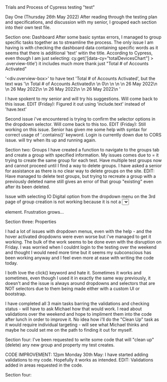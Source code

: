 Trials and Process of Cypress testing "test"

Day One (Thursday 26th May 2022)
After reading through the testing plan and specifications, and discussion with my senior, I grouped each section into their own test file.

Section one: Dashboard
After some basic syntax errors, I managed to group specific tasks together as to streamline the process. The only issue I am having is with checking the dashboard data containing specific words as it seems that there is additional 'text' witin the title. According to Cypress, even though I am just selecting: cy.get('[data-cy="totalDevicesChart"] > .overview-title')
it includes much more thank just "Total # of Accounts Activated" 

'<div.overview-box>' to have text 'Total # of Accounts Activated', but the text was '\n Total # of Accounts Activated\n \n 0\n \n \n \n 26 May 2022\n \n 26 May 2022\n \n 26 May 2022\n \n 26 May 2022\n    '

I have spokent to my senior and will try his suggestions. Will come back to this issue. 
EDIT (Friday): Figured it out using 'include.text' instead of 'have.text'

Second issue i've encountered is trying to confirm the selector options in the dropdown selector. Will come back to this too. 
EDIT (Friday): Still working on this issue. Senior has given me some help with syntax for correct usage of '.contains()' keyword. Login is currently down due to CORS issue. will try when its up and running again.

Section two: Groups
I have created a function to navigate to the groups tab and create a group with specified information. My issues comes due to = it trying to create the same group for each test. Have multiple test groups now and cannot proceed until I find a way to delete groups. I have asked a senior for assistance as there is no clear way to delete groups on the site. EDIT: Have managed to delete test groups, but trying to recreate a group with a previously deleted name still gives an error of that group "existing" even after its been deleted.

Issue with selecting IO Digital option from the dropdown menu on the 3rd page of group creation is not working because it is not a <select> element, but a <div> element. Frustration grows...

Section three: Properties

I had a lot of issues with dropdown menus, even with the help - and the hover activated dropdowns were even worse but i've managed to get it working. The bulk of the work seems to be done even with the disruption on Friday. I was worried when I couldnt login to the testing over the weekend and thought I would need more time but it seems my subconscious has been working anyway and I feel even more at ease with writing the code today.

I both love the click() keyword and hate it. Sometimes it works and sometimes, even though I used it in exactly the same way previously, it doesn't and the issue is always around dropdowns and selectors that are NOT selectors due to them being made either with a custom UI or bootstrap.
  
  
I have completed all 3 main tasks barring the validations and checking status - will have to ask Michael how that would work. I read about validations over the weekend and hope to impliment them into the code after lunch in order to improve it. No idea how i'll do the "Clean Up" task as it would require individual targeting - will see what Michael thinks and maybe he could set me on the path to finding it out for myself.
  
Section four:
  I've been requested to write some code that will "clean up" (delete) any new group and property my test creates.
 
  
CODE IMPROVEMENT:
  12pm Monday 30th May: I have started adding validations to my code. Hopefully it works as intended.
  EDIT: Validations added in areas requested in the code.

  
 Section four:
